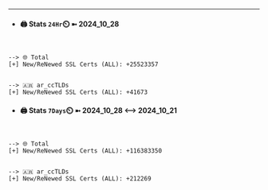 

---
- #### 🖨️ **Stats** `24Hr`⏲️ ➼ 2024_10_28
```console


--> 🌐 Total
[+] New/ReNewed SSL Certs (ALL): +25523357


--> 🇦🇷 ar_ccTLDs
[+] New/ReNewed SSL Certs (ALL): +41673

```

- #### 🖨️ **Stats** `7Days`⏲️ ➼ 2024_10_28 <--> 2024_10_21
```console


--> 🌐 Total
[+] New/ReNewed SSL Certs (ALL): +116383350


--> 🇦🇷 ar_ccTLDs
[+] New/ReNewed SSL Certs (ALL): +212269

```

